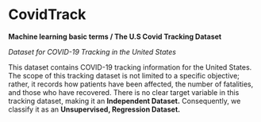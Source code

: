 # CovidTrack
**Machine learning basic terms / The U.S Covid Tracking Dataset**

*Dataset for COVID-19 Tracking in the United States*

This dataset contains COVID-19 tracking information for the United States.
The scope of this tracking dataset is not limited to a specific objective; rather, it records how patients have been affected, the number of fatalities, 
and those who have recovered. There is no clear target variable in this tracking dataset, making it an **Independent Dataset.**
Consequently, we classify it as an **Unsupervised, Regression Dataset.**
